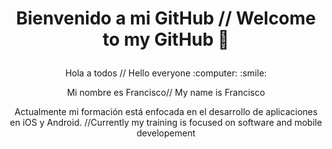 # <p align="center"> Bienvenido a mi GitHub // Welcome to my GitHub 👋 </p>
<p align="center">  Hola a todos // Hello everyone :computer: :smile: </p>
<p align="center">Mi nombre es Francisco// My name is Francisco</p>
 <p align="center"> Actualmente mi formación está enfocada en el desarrollo de aplicaciones en iOS y Android. //Currently my training is focused on software and mobile developement</p>
 <p align="center"> 
<!--
**FranaGan5/FranaGan5** is a ✨ _special_ ✨ repository because its `README.md` (this file) appears on your GitHub profile.

Here are some ideas to get you started:

- 🔭 I’m currently working on ...
- 🌱 I’m currently learning ...
- 👯 I’m looking to collaborate on ...
- 🤔 I’m looking for help with ...
- 💬 Ask me about ...
- 📫 How to reach me: ...
- 😄 Pronouns: ...
- ⚡ Fun fact: ...
-->

